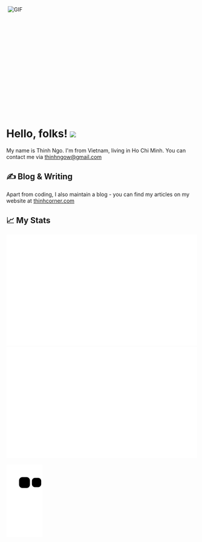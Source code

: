 <img align="right" alt="GIF" src="https://media.giphy.com/media/xUA7bdpLxQhsSQdyog/giphy.gif" width="500" height="320" />


# Hello, folks! <img src="https://raw.githubusercontent.com/MartinHeinz/MartinHeinz/master/wave.gif" width="30px">

My name is Thinh Ngo. I'm from Vietnam, living in Ho Chi Minh. You can contact me via  <a href="mailto:thinhngow@gmail.com"> thinhngow@gmail.com </a>

## &#x270d; Blog & Writing

Apart from coding, I also maintain a blog - you can find my articles on my website at [thinhcorner.com](https://th1nhng0.vercel.app) 


## &#x1f4c8; My Stats
![](https://github.com/Th1nhNg0/github-stats/blob/master/generated/overview.svg)
![](https://github.com/Th1nhNg0/github-stats/blob/master/generated/languages.svg)


![snake gif](https://github.com/Th1nhNg0/Th1nhNg0/blob/output/github-contribution-grid-snake.svg)



<!-- 
<a href="https://github.com/Th1nhNg0/Th1nhNg0">
  <img align="center" src="https://github-readme-stats.vercel.app/api?username=Th1nhNg0&show_icons=true&line_height=27&count_private=true&title_color=ffffff&text_color=c9cacc&icon_color=2bbc8a&bg_color=1d1f21" alt="Martin's GitHub Stats" />
</a>
  -->




<!-- Resources -->
<!-- Icons: https://simpleicons.org/ -->
<!-- GitHub Stats: https://github.com/anuraghazra/github-readme-stats -->
<!-- Emojis: https://emojipedia.org/emoji/ -->
<!-- HTML Emojis: https://www.fileformat.info/index.htm -->
<!-- Shields: https://shields.io/ -->
<!-- Awesome GitHub Profile README: https://github.com/abhisheknaiidu/awesome-github-profile-readme -->
